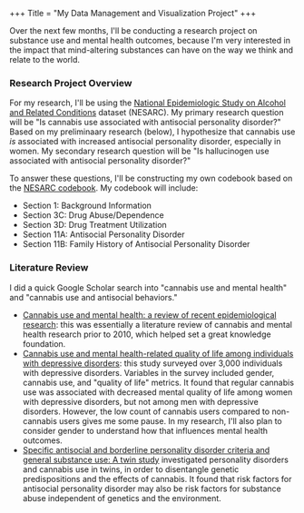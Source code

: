 +++
Title = "My Data Management and Visualization Project"
+++

Over the next few months, I'll be conducting a research project on substance use and mental health outcomes, because I'm very interested in the impact that mind-altering substances can have on the way we think and relate to the world. 


### Research Project Overview
For my research, I'll be using the <a href="https://www.niaaa.nih.gov/research/nesarc-iii" target="_blank">National Epidemiologic Study on Alcohol and Related Conditions</a> dataset (NESARC). My primary research question will be "Is cannabis use associated with antisocial personality disorder?" Based on my preliminaary research (below), I hypothesize that cannabis use _is_ associated with increased antisocial personality disorder, especially in women. My secondary research question will be "Is hallucinogen use associated with antisocial personality disorder?" 

To answer these questions, I'll be constructing my own codebook based on the <a href="https://d396qusza40orc.cloudfront.net/phoenixassets/data-management-visualization/NESARC%20Wave%201%20Code%20Book%20w%20toc.pdf" target="_blank">NESARC codebook</a>. My codebook will include:
* Section 1: Background Information
* Section 3C: Drug Abuse/Dependence
* Section 3D: Drug Treatment Utilization
* Section 11A: Antisocial Personality Disorder
* Section 11B: Family History of Antisocial Personality Disorder

### Literature Review
I did a quick Google Scholar search into "cannabis use and mental health" and "cannabis use and antisocial behaviors." 

* <a href="[sciencedirect.com/science/article/abs/pii/S0165178115303061](https://www.researchgate.net/profile/Thomas-Richardson-2/publication/49595223_Cannabis_Use_and_Mental_Health_A_Review_of_Recent_Epidemiological_Research/links/0f3175345815e0e136000000/Cannabis-Use-and-Mental-Health-A-Review-of-Recent-Epidemiological-Research.pdf)" target="_blank">Cannabis use and mental health: a review of recent epidemiological research</a>: this was essentially a literature review of cannabis and mental health research prior to 2010, which helped set a great knowledge foundation. 
* <a href="sciencedirect.com/science/article/abs/pii/S0165178115303061" target="_blank">Cannabis use and mental health-related quality of life among individuals with depressive disorders</a>: this study surveyed over 3,000 individuals with depressive disorders. Variables in the survey included gender, cannabis use, and "quality of life" metrics. It found that regular cannabis use was associated with decreased mental quality of life among women with depressive disorders, but not among men with depressive disorders. However, the low count of cannabis users compared to non-cannabis users gives me some pause. In my research, I'll also plan to consider gender to understand how that influences mental health outcomes. 
* <a href="[sciencedirect.com/science/article/abs/pii/S0165178115303061](https://psycnet.apa.org/record/2020-44812-001)" target="_blank">Specific antisocial and borderline personality disorder criteria and general substance use: A twin study</a> investigated personality disorders and cannabis use in twins, in order to disentangle genetic predispositions and the effects of cannabis. It found that risk factors for antisocial personality disorder may also be risk factors for substance abuse independent of genetics and the environment. 
